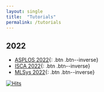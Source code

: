 ```yaml
---
layout: single
title:  "Tutorials"
permalink: /tutorials
---
```


## 2022
- [ASPLOS 2022](/tutorials/asplos-2022){: .btn .btn--inverse}
- [ISCA 2022](/tutorials/isca-2022){: .btn .btn--inverse}
- [MLSys 2022](/tutorials/mlsys-2022){: .btn .btn--inverse}

[![Hits](https://hits.seeyoufarm.com/api/count/incr/badge.svg?url=https%3A%2F%2Fastra-sim.github.io%2Ftutorials&count_bg=%2379C83D&title_bg=%23555555&icon=&icon_color=%23E7E7E7&title=Visitor&edge_flat=false)](https://hits.seeyoufarm.com)